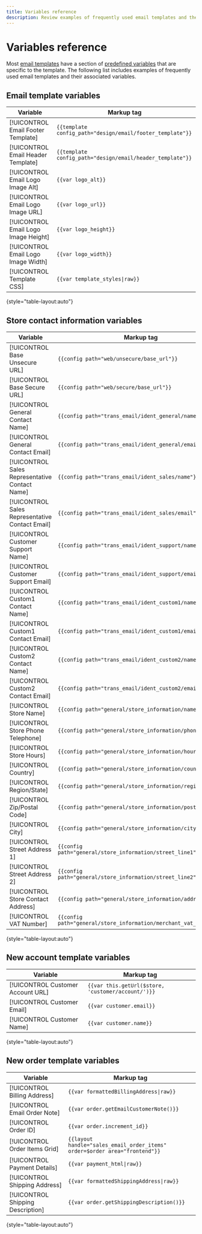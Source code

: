 ```yaml
---
title: Variables reference
description: Review examples of frequently used email templates and their associated variables.
---
```

# Variables reference

Most [email templates](email-template-custom.md) have a section of [predefined variables](variables-predefined.md) that are specific to the template. The following list includes examples of frequently used email templates and their associated variables.

## Email template variables

|Variable|Markup tag|
|--- |--- |
|[!UICONTROL Email Footer Template]|`{{template config_path="design/email/footer_template"}}`|
|[!UICONTROL Email Header Template]|`{{template config_path="design/email/header_template"}}`|
|[!UICONTROL Email Logo Image Alt]|`{{var logo_alt}}`|
|[!UICONTROL Email Logo Image URL]|`{{var logo_url}}`|
|[!UICONTROL Email Logo Image Height]|`{{var logo_height}}`|
|[!UICONTROL Email Logo Image Width]|`{{var logo_width}}`|
|[!UICONTROL Template CSS]|`{{var template_styles\|raw}}`|

{style="table-layout:auto"}

## Store contact information variables

|Variable|Markup tag|
|--- |--- |
|[!UICONTROL Base Unsecure URL]|`{{config path="web/unsecure/base_url"}}`|
|[!UICONTROL Base Secure URL]|`{{config path="web/secure/base_url"}}`|
|[!UICONTROL General Contact Name]|`{{config path="trans_email/ident_general/name"}}`|
|[!UICONTROL General Contact Email]|`{{config path="trans_email/ident_general/email"}}`|
|[!UICONTROL Sales Representative Contact Name]|`{{config path="trans_email/ident_sales/name"}}`|
|[!UICONTROL Sales Representative Contact Email]|`{{config path="trans_email/ident_sales/email"}}`|
|[!UICONTROL Customer Support Name]|`{{config path="trans_email/ident_support/name"}}`|
|[!UICONTROL Customer Support Email]|`{{config path="trans_email/ident_support/email"}}`|
|[!UICONTROL Custom1 Contact Name]|`{{config path="trans_email/ident_custom1/name"}}`|
|[!UICONTROL Custom1 Contact Email]|`{{config path="trans_email/ident_custom1/email"}}`|
|[!UICONTROL Custom2 Contact Name]|`{{config path="trans_email/ident_custom2/name"}}`|
|[!UICONTROL Custom2 Contact Email]|`{{config path="trans_email/ident_custom2/email"}}`|
|[!UICONTROL Store Name]|`{{config path="general/store_information/name"}}`|
|[!UICONTROL Store Phone Telephone]|`{{config path="general/store_information/phone"}}`|
|[!UICONTROL Store Hours]|`{{config path="general/store_information/hours"}}`|
|[!UICONTROL Country]|`{{config path="general/store_information/country_id"}}`|
|[!UICONTROL Region/State]|`{{config path="general/store_information/region_id"}}`|
|[!UICONTROL Zip/Postal Code]|`{{config path="general/store_information/postcode"}}`|
|[!UICONTROL City]|`{{config path="general/store_information/city"}}`|
|[!UICONTROL Street Address 1]|`{{config path="general/store_information/street_line1"}}`|
|[!UICONTROL Street Address 2]|`{{config path="general/store_information/street_line2"}}`|
|[!UICONTROL Store Contact Address]|`{{config path="general/store_information/address"}}`|
|[!UICONTROL VAT Number]|`{{config path="general/store_information/merchant_vat_number"}}`|

{style="table-layout:auto"}

## New account template variables

|Variable|Markup tag|
|--- |--- |
|[!UICONTROL Customer Account URL]|`{{var this.getUrl($store, 'customer/account/')}}`|
|[!UICONTROL Customer Email]|`{{var customer.email}}`|
|[!UICONTROL Customer Name]|`{{var customer.name}}`|

{style="table-layout:auto"}

## New order template variables

|Variable|Markup tag|
|--- |--- |
|[!UICONTROL Billing Address]|`{{var formattedBillingAddress\|raw}}`|
|[!UICONTROL Email Order Note]|`{{var order.getEmailCustomerNote()}}`|
|[!UICONTROL Order ID]|`{{var order.increment_id}}`|
|[!UICONTROL Order Items Grid]|`{{layout handle="sales_email_order_items" order=$order area="frontend"}}`|
|[!UICONTROL Payment Details]|`{{var payment_html\|raw}}`|
|[!UICONTROL Shipping Address]|`{{var formattedShippingAddress\|raw}}`|
|[!UICONTROL Shipping Description]|`{{var order.getShippingDescription()}}`|

{style="table-layout:auto"}
